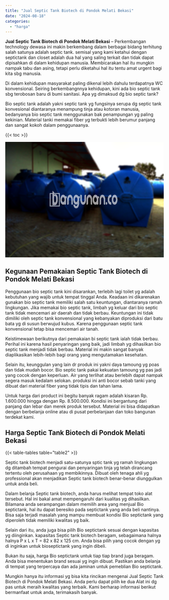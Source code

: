 ```yaml
---
title: "Jual Septic Tank Biotech di Pondok Melati Bekasi"
date: "2024-08-18"
categories: 
  - "harga"
---
```


**Jual Septic Tank Biotech di Pondok Melati Bekasi** – Perkembangan technology dewasa ini makin berkembang dalam berbagai bidang terhitung salah satunya adalah septic tank. semisal yang kami ketahui dengan septictank dan closet adalah dua hal yang saling terkait dan tidak dapat dipisahkan di dalam kehidupan manusia. Membicarakan hal itu mungkin nampak tabu dan asing, tetapi perlu diketahui hal itu tentu amat urgent bagi kita sbg manusia.

Di dalam kehidupan masyarakat paling dikenal lebih dahulu terdapatnya WC konvensional. Seiring berkembangnnya kehidupan, kini ada bio septic tank sbg terobosan baru di bumi sanitasi. Apa yg dimaksud dg bio septic tank?

Bio septic tank adalah yakni septic tank yg fungsinya serupa dg septic tank konvesional diantaranya menampung tinja atau kotoran manusia, bedanyanya bio septic tank menggunakan bak penampungan yg paling kekinian. Material tanki memakai fiber yg terbukti lebih berumur panjang dan sangat kokoh dalam penggunaanya.

{{< toc >}}

![Jual Septic Tank Biotech di Pondok Melati Bekasi](/images/jual-bio-septictank-39.png)

## Kegunaan Pemakaian Septic Tank Biotech di Pondok Melati Bekasi

Penggunaan bio septic tank kini disarankan, terlebih lagi toilet yg adalah kebutuhan yang wajib untuk tempat tinggal Anda. Keadaan ini dikarenakan gunakan bio septic tank memiliki salah satu keuntungan, diantaranya ramah lingkungan. Jika memakai bio septic tank, limbah yg keluar dari bio septic tank tidak mencemari air daerah dan tidak berbau. Keuntungan ini tidak dimiliki oleh septic tank konvensional yang kebanyakan diproduksi dari batu bata yg di susun berwujud kubus. Karena penggunaan septic tank konvensional tetap bisa mencemari air tanah.

Keistimewaan berikutnya dari pemakaian bi septic tank ialah tidak berbau. Perihal ini karena hasil penyaringan yang baik, jadi limbah yg dihasilkan bio septic tank menjadi tidak berbau. Material ini makin sangat banyak diaplikasikan lebih-lebih bagi orang yang mengutamakan kesehatan.

Selain itu, keunggulan yang lain dr produk ini yakni daya tamoung yg poas dan tidak mudah bocor. Bio septic tank pakai kekuatan tamoung yg pas jadi yang cocok dengan keperluan. Air yang terlihat atau berlebih dapat nampak segera masuk kedalam selokan. produksi ini anti bocor sebab tanki yang dibuat dari material fiber yang tidak tipis dan tahan lama.

Untuk harga dari product ini begitu banyak ragam adalah kisaran Rp. 1.600.000 hingga dengan Rp. 8.500.000. Kondisi ini bergantung dari panjang dan lebar dan merek produk tersebut. Material ini bisa didapatkan dengan berbelanja online atau di pusat perbelanjaan dan toko bangunan terdekat kami.

## Harga Septic Tank Biotech di Pondok Melati Bekasi

{{< table-tables table="table2" >}}

Septic tank biotech menjadi satu-satunya sptic tank yg ramah lingkungan dg ditambah tempat pengurai dan penyaringan tinja yg telah dirancang tertentu oleh perusahaan yg membikinnya. Dibuat oleh tenaga ahli yg professional akan menjadikan Septic tank biotech benar-benar diunggulkan untuk anda beli.

Dalam belanja Septic tank biotech, anda harus melihat tempat toko alat tersebut. Hal ini bakal amat mempengaruhi dari kualitas yg dihasilkan. Bilamana anda serampangan dalam memilih area yang menjual Bio septictank, hal itu dapat beresiko pada septictank yang anda beli nantinya. Bisa saja terjadi masalah yang mampu membuat kondisi Bio septictank yang diperoleh tidak memiliki kwalitas yg baik.

Selain dari itu, anda juga bisa pilih Bio septictank sesuai dengan kapasitas yg diinginkan. kapasitas Septic tank biotech beragam, sebagaimana halnya halnya P x L x T = 82 x 82 x 125 cm. Anda bisa pilih yang cocok dengan yg di inginkan untuk bioseptictank yang ingin dibeli.

Bukan itu saja, harga Bio septictank untuk tiap tiap brand juga beragam. Anda bisa menentukan brand sesuai yg ingin dibuat. Pastikan anda belanja di tempat yang terpercaya dan ada jaminan untuk pemeblian Bio septictank.

Mungkin hanya itu informasi yg bisa kita rincikan mengenai Jual Septic Tank Biotech di Pondok Melati Bekasi. Anda perlu dapat pilih ke dua Alat ini dg pas untuk meraih kwalitas yang terbaik. Kami berharap informasi berikut bermanfaat untuk anda, terimakasih banyak.
